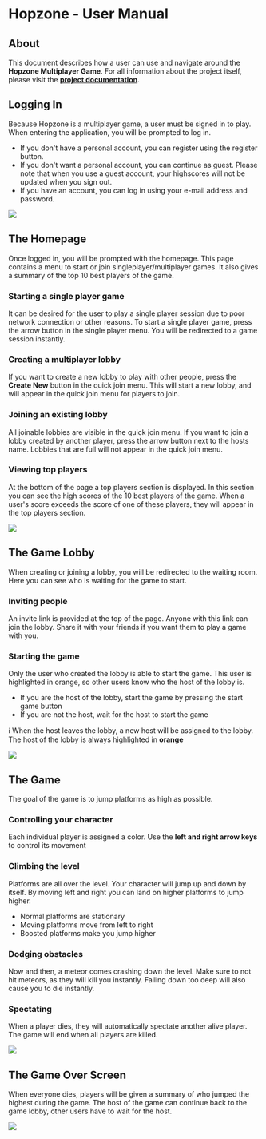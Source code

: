 # Hopzone - User Manual

## About
This document describes how a user can use and navigate around the **Hopzone Multiplayer Game**. For all information about the project itself, please visit the **[project documentation](https://github.com/hop-zone/hopzone_docs)**.

## Logging In

Because Hopzone is a multiplayer game, a user must be signed in to play. When entering the application, you will be prompted to log in.
- If you don't have a personal account, you can register using the register button.
- If you don't want a personal account, you can continue as guest. Please note that when you use a guest account, your highscores will not be updated when you sign out.
- If you have an account, you can log in using your e-mail address and password.

![](https://i.imgur.com/1z02PON.png)


## The Homepage

Once logged in, you will be prompted with the homepage. This page contains a menu to start or join singleplayer/multiplayer games. It also gives a summary of the top 10 best players of the game.

### Starting a single player game
It can be desired for the user to play a single player session due to poor network connection or other reasons. To start a single player game, press the arrow button in the single player menu. You will be redirected to a game session instantly.

### Creating a multiplayer lobby
If you want to create a new lobby to play with other people, press the **Create New** button in the quick join menu. This will start a new lobby, and will appear in the quick join menu for players to join.

### Joining an existing lobby
All joinable lobbies are visible in the quick join menu. If you want to join a lobby created by another player, press the arrow button next to the hosts name. Lobbies that are full will not appear in the quick join menu.

### Viewing top players
At the bottom of the page a top players section is displayed. In this section you can see the high scores of the 10 best players of the game. When a user's score exceeds the score of one of these players, they will appear in the top players section.

![](https://i.imgur.com/SG4ABDh.png)

## The Game Lobby
When creating or joining a lobby, you will be redirected to the waiting room. Here you can see who is waiting for the game to start.

### Inviting people
An invite link is provided at the top of the page. Anyone with this link can join the lobby. Share it with your friends if you want them to play a game with you.

### Starting the game
Only the user who created the lobby is able to start the game. This user is highlighted in orange, so other users know who the host of the lobby is.
- If you are the host of the lobby, start the game by pressing the start game button
- If you are not the host, wait for the host to start the game

:information_source: When the host leaves the lobby, a new host will be assigned to the lobby. The host of the lobby is always highlighted in **orange**


![](https://i.imgur.com/V1ahKJe.png)

## The Game

The goal of the game is to jump platforms as high as possible.

### Controlling your character
Each individual player is assigned a color. Use the **left and right arrow keys** to control its movement

### Climbing the level
Platforms are all over the level. Your character will jump up and down by itself. By moving left and right you can land on higher platforms to jump higher.

- Normal platforms are stationary
- Moving platforms move from left to right
- Boosted platforms make you jump higher

### Dodging obstacles
Now and then, a meteor comes crashing down the level. Make sure to not hit meteors, as they will kill you instantly. Falling down too deep will also cause you to die instantly.

### Spectating
When a player dies, they will automatically spectate another alive player. The game will end when all players are killed.

![](https://i.imgur.com/3B6hMou.png)


## The Game Over Screen

When everyone dies, players will be given a summary of who jumped the highest during the game. The host of the game can continue back to the game lobby, other users have to wait for the host.

![](https://i.imgur.com/Xxp1WiI.png)
